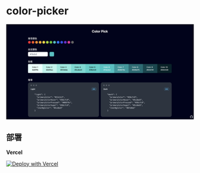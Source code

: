 # color-picker

![Cover](./docs/cover.png)

## 部署

**Vercel**

[![Deploy with Vercel](https://vercel.com/button)](https://vercel.com/new/clone?repository-url=https://github.com/Chanzhaoyu/color-picker)